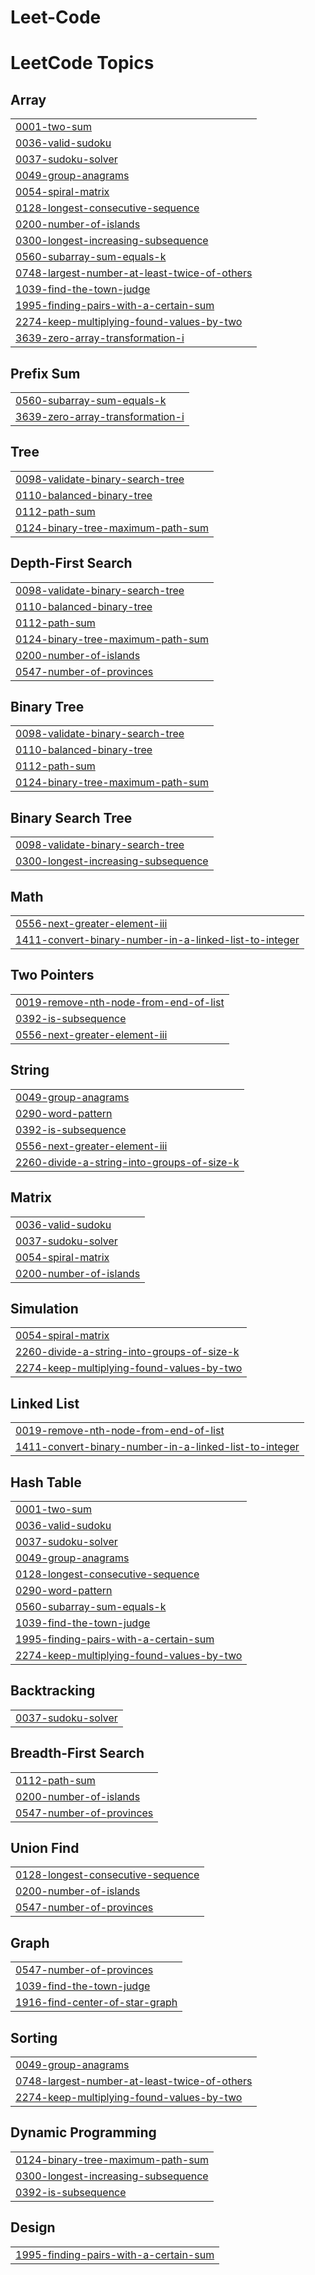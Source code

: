 # Leet-Code
<!---LeetCode Topics Start-->
# LeetCode Topics
## Array
|  |
| ------- |
| [0001-two-sum](https://github.com/SaiHarsha9992/Leet-Code/tree/master/0001-two-sum) |
| [0036-valid-sudoku](https://github.com/SaiHarsha9992/Leet-Code/tree/master/0036-valid-sudoku) |
| [0037-sudoku-solver](https://github.com/SaiHarsha9992/Leet-Code/tree/master/0037-sudoku-solver) |
| [0049-group-anagrams](https://github.com/SaiHarsha9992/Leet-Code/tree/master/0049-group-anagrams) |
| [0054-spiral-matrix](https://github.com/SaiHarsha9992/Leet-Code/tree/master/0054-spiral-matrix) |
| [0128-longest-consecutive-sequence](https://github.com/SaiHarsha9992/Leet-Code/tree/master/0128-longest-consecutive-sequence) |
| [0200-number-of-islands](https://github.com/SaiHarsha9992/Leet-Code/tree/master/0200-number-of-islands) |
| [0300-longest-increasing-subsequence](https://github.com/SaiHarsha9992/Leet-Code/tree/master/0300-longest-increasing-subsequence) |
| [0560-subarray-sum-equals-k](https://github.com/SaiHarsha9992/Leet-Code/tree/master/0560-subarray-sum-equals-k) |
| [0748-largest-number-at-least-twice-of-others](https://github.com/SaiHarsha9992/Leet-Code/tree/master/0748-largest-number-at-least-twice-of-others) |
| [1039-find-the-town-judge](https://github.com/SaiHarsha9992/Leet-Code/tree/master/1039-find-the-town-judge) |
| [1995-finding-pairs-with-a-certain-sum](https://github.com/SaiHarsha9992/Leet-Code/tree/master/1995-finding-pairs-with-a-certain-sum) |
| [2274-keep-multiplying-found-values-by-two](https://github.com/SaiHarsha9992/Leet-Code/tree/master/2274-keep-multiplying-found-values-by-two) |
| [3639-zero-array-transformation-i](https://github.com/SaiHarsha9992/Leet-Code/tree/master/3639-zero-array-transformation-i) |
## Prefix Sum
|  |
| ------- |
| [0560-subarray-sum-equals-k](https://github.com/SaiHarsha9992/Leet-Code/tree/master/0560-subarray-sum-equals-k) |
| [3639-zero-array-transformation-i](https://github.com/SaiHarsha9992/Leet-Code/tree/master/3639-zero-array-transformation-i) |
## Tree
|  |
| ------- |
| [0098-validate-binary-search-tree](https://github.com/SaiHarsha9992/Leet-Code/tree/master/0098-validate-binary-search-tree) |
| [0110-balanced-binary-tree](https://github.com/SaiHarsha9992/Leet-Code/tree/master/0110-balanced-binary-tree) |
| [0112-path-sum](https://github.com/SaiHarsha9992/Leet-Code/tree/master/0112-path-sum) |
| [0124-binary-tree-maximum-path-sum](https://github.com/SaiHarsha9992/Leet-Code/tree/master/0124-binary-tree-maximum-path-sum) |
## Depth-First Search
|  |
| ------- |
| [0098-validate-binary-search-tree](https://github.com/SaiHarsha9992/Leet-Code/tree/master/0098-validate-binary-search-tree) |
| [0110-balanced-binary-tree](https://github.com/SaiHarsha9992/Leet-Code/tree/master/0110-balanced-binary-tree) |
| [0112-path-sum](https://github.com/SaiHarsha9992/Leet-Code/tree/master/0112-path-sum) |
| [0124-binary-tree-maximum-path-sum](https://github.com/SaiHarsha9992/Leet-Code/tree/master/0124-binary-tree-maximum-path-sum) |
| [0200-number-of-islands](https://github.com/SaiHarsha9992/Leet-Code/tree/master/0200-number-of-islands) |
| [0547-number-of-provinces](https://github.com/SaiHarsha9992/Leet-Code/tree/master/0547-number-of-provinces) |
## Binary Tree
|  |
| ------- |
| [0098-validate-binary-search-tree](https://github.com/SaiHarsha9992/Leet-Code/tree/master/0098-validate-binary-search-tree) |
| [0110-balanced-binary-tree](https://github.com/SaiHarsha9992/Leet-Code/tree/master/0110-balanced-binary-tree) |
| [0112-path-sum](https://github.com/SaiHarsha9992/Leet-Code/tree/master/0112-path-sum) |
| [0124-binary-tree-maximum-path-sum](https://github.com/SaiHarsha9992/Leet-Code/tree/master/0124-binary-tree-maximum-path-sum) |
## Binary Search Tree
|  |
| ------- |
| [0098-validate-binary-search-tree](https://github.com/SaiHarsha9992/Leet-Code/tree/master/0098-validate-binary-search-tree) |
| [0300-longest-increasing-subsequence](https://github.com/SaiHarsha9992/Leet-Code/tree/master/0300-longest-increasing-subsequence) |
## Math
|  |
| ------- |
| [0556-next-greater-element-iii](https://github.com/SaiHarsha9992/Leet-Code/tree/master/0556-next-greater-element-iii) |
| [1411-convert-binary-number-in-a-linked-list-to-integer](https://github.com/SaiHarsha9992/Leet-Code/tree/master/1411-convert-binary-number-in-a-linked-list-to-integer) |
## Two Pointers
|  |
| ------- |
| [0019-remove-nth-node-from-end-of-list](https://github.com/SaiHarsha9992/Leet-Code/tree/master/0019-remove-nth-node-from-end-of-list) |
| [0392-is-subsequence](https://github.com/SaiHarsha9992/Leet-Code/tree/master/0392-is-subsequence) |
| [0556-next-greater-element-iii](https://github.com/SaiHarsha9992/Leet-Code/tree/master/0556-next-greater-element-iii) |
## String
|  |
| ------- |
| [0049-group-anagrams](https://github.com/SaiHarsha9992/Leet-Code/tree/master/0049-group-anagrams) |
| [0290-word-pattern](https://github.com/SaiHarsha9992/Leet-Code/tree/master/0290-word-pattern) |
| [0392-is-subsequence](https://github.com/SaiHarsha9992/Leet-Code/tree/master/0392-is-subsequence) |
| [0556-next-greater-element-iii](https://github.com/SaiHarsha9992/Leet-Code/tree/master/0556-next-greater-element-iii) |
| [2260-divide-a-string-into-groups-of-size-k](https://github.com/SaiHarsha9992/Leet-Code/tree/master/2260-divide-a-string-into-groups-of-size-k) |
## Matrix
|  |
| ------- |
| [0036-valid-sudoku](https://github.com/SaiHarsha9992/Leet-Code/tree/master/0036-valid-sudoku) |
| [0037-sudoku-solver](https://github.com/SaiHarsha9992/Leet-Code/tree/master/0037-sudoku-solver) |
| [0054-spiral-matrix](https://github.com/SaiHarsha9992/Leet-Code/tree/master/0054-spiral-matrix) |
| [0200-number-of-islands](https://github.com/SaiHarsha9992/Leet-Code/tree/master/0200-number-of-islands) |
## Simulation
|  |
| ------- |
| [0054-spiral-matrix](https://github.com/SaiHarsha9992/Leet-Code/tree/master/0054-spiral-matrix) |
| [2260-divide-a-string-into-groups-of-size-k](https://github.com/SaiHarsha9992/Leet-Code/tree/master/2260-divide-a-string-into-groups-of-size-k) |
| [2274-keep-multiplying-found-values-by-two](https://github.com/SaiHarsha9992/Leet-Code/tree/master/2274-keep-multiplying-found-values-by-two) |
## Linked List
|  |
| ------- |
| [0019-remove-nth-node-from-end-of-list](https://github.com/SaiHarsha9992/Leet-Code/tree/master/0019-remove-nth-node-from-end-of-list) |
| [1411-convert-binary-number-in-a-linked-list-to-integer](https://github.com/SaiHarsha9992/Leet-Code/tree/master/1411-convert-binary-number-in-a-linked-list-to-integer) |
## Hash Table
|  |
| ------- |
| [0001-two-sum](https://github.com/SaiHarsha9992/Leet-Code/tree/master/0001-two-sum) |
| [0036-valid-sudoku](https://github.com/SaiHarsha9992/Leet-Code/tree/master/0036-valid-sudoku) |
| [0037-sudoku-solver](https://github.com/SaiHarsha9992/Leet-Code/tree/master/0037-sudoku-solver) |
| [0049-group-anagrams](https://github.com/SaiHarsha9992/Leet-Code/tree/master/0049-group-anagrams) |
| [0128-longest-consecutive-sequence](https://github.com/SaiHarsha9992/Leet-Code/tree/master/0128-longest-consecutive-sequence) |
| [0290-word-pattern](https://github.com/SaiHarsha9992/Leet-Code/tree/master/0290-word-pattern) |
| [0560-subarray-sum-equals-k](https://github.com/SaiHarsha9992/Leet-Code/tree/master/0560-subarray-sum-equals-k) |
| [1039-find-the-town-judge](https://github.com/SaiHarsha9992/Leet-Code/tree/master/1039-find-the-town-judge) |
| [1995-finding-pairs-with-a-certain-sum](https://github.com/SaiHarsha9992/Leet-Code/tree/master/1995-finding-pairs-with-a-certain-sum) |
| [2274-keep-multiplying-found-values-by-two](https://github.com/SaiHarsha9992/Leet-Code/tree/master/2274-keep-multiplying-found-values-by-two) |
## Backtracking
|  |
| ------- |
| [0037-sudoku-solver](https://github.com/SaiHarsha9992/Leet-Code/tree/master/0037-sudoku-solver) |
## Breadth-First Search
|  |
| ------- |
| [0112-path-sum](https://github.com/SaiHarsha9992/Leet-Code/tree/master/0112-path-sum) |
| [0200-number-of-islands](https://github.com/SaiHarsha9992/Leet-Code/tree/master/0200-number-of-islands) |
| [0547-number-of-provinces](https://github.com/SaiHarsha9992/Leet-Code/tree/master/0547-number-of-provinces) |
## Union Find
|  |
| ------- |
| [0128-longest-consecutive-sequence](https://github.com/SaiHarsha9992/Leet-Code/tree/master/0128-longest-consecutive-sequence) |
| [0200-number-of-islands](https://github.com/SaiHarsha9992/Leet-Code/tree/master/0200-number-of-islands) |
| [0547-number-of-provinces](https://github.com/SaiHarsha9992/Leet-Code/tree/master/0547-number-of-provinces) |
## Graph
|  |
| ------- |
| [0547-number-of-provinces](https://github.com/SaiHarsha9992/Leet-Code/tree/master/0547-number-of-provinces) |
| [1039-find-the-town-judge](https://github.com/SaiHarsha9992/Leet-Code/tree/master/1039-find-the-town-judge) |
| [1916-find-center-of-star-graph](https://github.com/SaiHarsha9992/Leet-Code/tree/master/1916-find-center-of-star-graph) |
## Sorting
|  |
| ------- |
| [0049-group-anagrams](https://github.com/SaiHarsha9992/Leet-Code/tree/master/0049-group-anagrams) |
| [0748-largest-number-at-least-twice-of-others](https://github.com/SaiHarsha9992/Leet-Code/tree/master/0748-largest-number-at-least-twice-of-others) |
| [2274-keep-multiplying-found-values-by-two](https://github.com/SaiHarsha9992/Leet-Code/tree/master/2274-keep-multiplying-found-values-by-two) |
## Dynamic Programming
|  |
| ------- |
| [0124-binary-tree-maximum-path-sum](https://github.com/SaiHarsha9992/Leet-Code/tree/master/0124-binary-tree-maximum-path-sum) |
| [0300-longest-increasing-subsequence](https://github.com/SaiHarsha9992/Leet-Code/tree/master/0300-longest-increasing-subsequence) |
| [0392-is-subsequence](https://github.com/SaiHarsha9992/Leet-Code/tree/master/0392-is-subsequence) |
## Design
|  |
| ------- |
| [1995-finding-pairs-with-a-certain-sum](https://github.com/SaiHarsha9992/Leet-Code/tree/master/1995-finding-pairs-with-a-certain-sum) |
<!---LeetCode Topics End-->